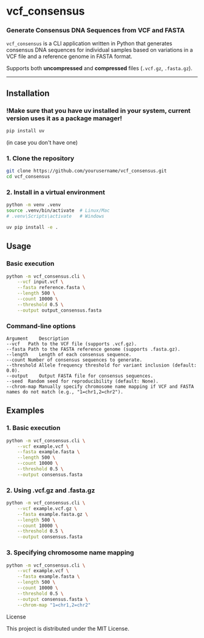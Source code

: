 # vcf_consensus
### Generate Consensus DNA Sequences from VCF and FASTA

`vcf_consensus` is a CLI application written in Python that generates consensus DNA sequences for individual samples based on variations in a VCF file and a reference genome in FASTA format.

Supports both **uncompressed** and **compressed** files (`.vcf.gz`, `.fasta.gz`).

---

## **Installation**

### **!Make sure that you have uv installed in your system, current version uses it as a package manager!**

```bash
pip install uv 
```
(in case you don't have one)

### 1. Clone the repository
```bash
git clone https://github.com/yourusername/vcf_consensus.git
cd vcf_consensus
```

### 2. Install in a virtual environment

```bash
python -m venv .venv
source .venv/bin/activate  # Linux/Mac
# .venv\Scripts\activate   # Windows

uv pip install -e .
```

## **Usage**

### Basic execution
```bash
python -m vcf_consensus.cli \
    --vcf input.vcf \
    --fasta reference.fasta \
    --length 500 \
    --count 10000 \
    --threshold 0.5 \
    --output output_consensus.fasta
```

### Command-line options
```
Argument	Description
--vcf	Path to the VCF file (supports .vcf.gz).
--fasta	Path to the FASTA reference genome (supports .fasta.gz).
--length	Length of each consensus sequence.
--count	Number of consensus sequences to generate.
--threshold	Allele frequency threshold for variant inclusion (default: 0.0).
--output	Output FASTA file for consensus sequences.
--seed	Random seed for reproducibility (default: None).
--chrom-map	Manually specify chromosome name mapping if VCF and FASTA names do not match (e.g., "1=chr1,2=chr2").
```


## Examples

### 1. Basic execution

```bash
python -m vcf_consensus.cli \
    --vcf example.vcf \
    --fasta example.fasta \
    --length 500 \
    --count 10000 \
    --threshold 0.5 \
    --output consensus.fasta
```

### 2. Using .vcf.gz and .fasta.gz

```bash
python -m vcf_consensus.cli \
    --vcf example.vcf.gz \
    --fasta example.fasta.gz \
    --length 500 \
    --count 10000 \
    --threshold 0.5 \
    --output consensus.fasta
```

### 3. Specifying chromosome name mapping

```bash
python -m vcf_consensus.cli \
    --vcf example.vcf \
    --fasta example.fasta \
    --length 500 \
    --count 10000 \
    --threshold 0.5 \
    --output consensus.fasta \
    --chrom-map "1=chr1,2=chr2"
```

License

This project is distributed under the MIT License.
